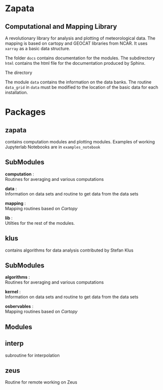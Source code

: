 # Zapata
## Computational and Mapping Library   

A revolutionary library for analysis and plotting of meteorological data. The mapping is based on cartopy and GEOCAT libraries from NCAR.
It uses `xarray` as a basic data structure. 

The folder `docs` contains documentation for the modules. The subdirectory `html` contains the html file for the documentation produced by Sphinx. 

The directory 

The module `data` contains the information on the data banks. The routine `data_grid` in `data` must be modified to the location of the basic data for each installation.

# Packages

## zapata
contains computation modules and plotting modules. Examples of working Jupyterlab Notebooks are in `examples_notebook`

SubModules
-------
    
**computation** :   
    Routines for averaging and various computations
    
**data** :  
    Information on data sets and routine to get data from the data sets

**mapping** :   
    Mapping routines based on *Cartopy*
    
**lib** :   
    Utilties for the rest of the modules.


##  klus
contains algorithms for data analysis contributed by Stefan Klus

SubModules
-------
    
**algorithms** :   
    Routines for averaging and various computations
    
**kernel** :  
    Information on data sets and routine to get data from the data sets

**osbervables** :   
    Mapping routines based on *Cartopy*
    
Modules
-------

## interp
subroutine for interpolation

## zeus
Routine for remote working on Zeus
